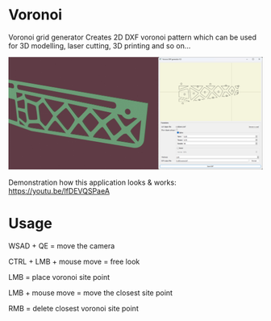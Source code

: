 # Voronoi
Voronoi grid generator
Creates 2D DXF voronoi pattern which can be used for 3D modelling, laser cutting, 3D printing and so on...

![voronoi](https://raw.githubusercontent.com/bonafid3/Voronoi/master/voronoi.jpg)

Demonstration how this application looks & works: https://youtu.be/lfDEVQSPaeA

# Usage

WSAD + QE               = move the camera

CTRL + LMB + mouse move = free look

LMB                     = place voronoi site point

LMB + mouse move        = move the closest site point

RMB                     = delete closest voronoi site point
